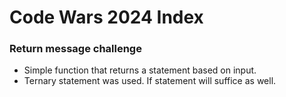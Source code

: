 # Code Wars 2024 Index 

### Return message challenge
* Simple function that returns a statement based on input.
* Ternary statement was used.  If statement will suffice as well.

### 